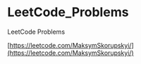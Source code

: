 # LeetCode_Problems
LeetCode Problems

[https://leetcode.com/MaksymSkorupskyi/](https://leetcode.com/MaksymSkorupskyi/)
